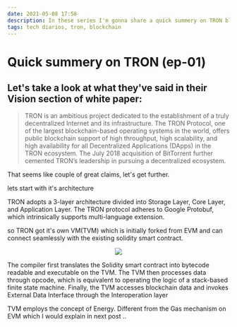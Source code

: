```yaml
---
date: 2021-05-08 17:58
description: In these series I'm gonna share a quick summery on TRON blockchain
tags: tech diarios, tron, blockchain
---
```

# Quick summery on TRON (ep-01) 

## Let's take a look at what they've said in their **Vision** section of white paper:

> TRON is an ambitious project dedicated to the establishment of a truly decentralized Internet and its infrastructure. The TRON Protocol, one of the largest blockchain-based operating systems in the world, offers public blockchain support of high throughput, high scalability, and high availability for all Decentralized Applications (DApps) in the TRON ecosystem. The July 2018 acquisition of BitTorrent further cemented TRON’s leadership in pursuing a decentralized ecosystem.

  
That seems like couple of great claims, let's get further.

lets start with it's architecture  

TRON adopts a 3-layer architecture divided into Storage Layer, Core Layer, and Application Layer. The TRON protocol adheres to Google Protobuf, which intrinsically supports multi-language extension.

so TRON got it's own VM(TVM) which is initially forked from EVM and can connect seamlessly with the existing solidity smart contract.  

<p align="center">
  <img src="/Tron/tron-architecture.png">
</p>

The compiler first translates the Solidity smart contract into bytecode readable and executable on the TVM. The TVM then processes data through opcode, which is equivalent to operating the logic of a stack-based finite state machine. Finally, the TVM accesses blockchain data and invokes External Data Interface through the Interoperation layer

TVM employs the concept of Energy. Different from the Gas mechanism on EVM which I would explain in next post ..
